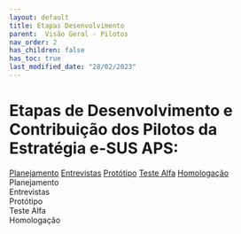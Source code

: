 ```yaml
---
layout: default
title: Etapas Desenvolvimento
parent:  Visão Geral - Pilotos
nav_order: 2
has_children: false
has_toc: true
last_modified_date: "28/02/2023"
---
```


<link rel="stylesheet" type="text/css" href="../estilos.css">

<link rel="stylesheet" href="https://stackpath.bootstrapcdn.com/bootstrap/4.1.3/css/bootstrap.min.css" integrity="sha384-MCw98/SFnGE8fJT3GXwEOngsV7Zt27NXFoaoApmYm81iuXoPkFOJwJ8ERdknLPMO" crossorigin="anonymous">

<script src="https://code.jquery.com/jquery-3.3.1.slim.min.js" integrity="sha384-q8i/X+965DzO0rT7abK41JStQIAqVgRVzpbzo5smXKp4YfRvH+8abtTE1Pi6jizo" crossorigin="anonymous"></script>
<script src="https://cdnjs.cloudflare.com/ajax/libs/popper.js/1.14.3/umd/popper.min.js" integrity="sha384-ZMP7rVo3mIykV+2+9J3UJ46jBk0WLaUAdn689aCwoqbBJiSnjAK/l8WvCWPIPm49" crossorigin="anonymous"></script>
<script src="https://stackpath.bootstrapcdn.com/bootstrap/4.1.3/js/bootstrap.min.js" integrity="sha384-ChfqqxuZUCnJSK3+MXmPNIyE6ZbWh2IMqE241rYiqJxyMiZ6OW/JmZQ5stwEULTy" crossorigin="anonymous"></script>

<h1> Etapas de Desenvolvimento e Contribuição dos Pilotos da Estratégia e-SUS APS: </h1>


<nav>
  <div class="nav nav-tabs" id="nav-tab" role="tablist">
    <a class="nav-item nav-link active" id="nav-planejamento-tab" data-toggle="tab" href="#nav-planejamento" role="tab" aria-controls="nav-planejamento" aria-selected="true">Planejamento</a>
    <a class="nav-item nav-link" id="nav-entrevistas-tab" data-toggle="tab" href="#nav-entrevistas" role="tab" aria-controls="nav-entrevistas" aria-selected="false">Entrevistas</a>
    <a class="nav-item nav-link" id="nav-prototipo-tab" data-toggle="tab" href="#nav-prototipo" role="tab" aria-controls="nav-prototipo" aria-selected="false">Protótipo</a>
    <a class="nav-item nav-link" id="nav-testealfa-tab" data-toggle="tab" href="#nav-testealfa" role="tab" aria-controls="nav-testealfa" aria-selected="false">Teste Alfa</a>
    <a class="nav-item nav-link" id="nav-homologacao-tab" data-toggle="tab" href="#nav-homologacao" role="tab" aria-controls="nav-homologacao" aria-selected="false">Homologação</a>    
  </div>
</nav>
 
  
<div class="tab-pane fade" id="nav-planejamento" role="tabpanel" aria-labelledby="nav-planejamento-tab">Planejamento</div>
<div class="tab-pane fade" id="nav-entrevistas" role="tabpanel" aria-labelledby="nav-entrevistas-tab">Entrevistas</div>
<div class="tab-pane fade" id="nav-prototipo" role="tabpanel" aria-labelledby="nav-prototipo-tab">Protótipo</div>
<div class="tab-pane fade" id="nav-testealfa" role="tabpanel" aria-labelledby="nav-testealfa-tab">Teste Alfa</div>
<div class="tab-pane fade" id="nav-homologacao" role="tabpanel" aria-labelledby="nav-homologacao-tab">Homologação</div>